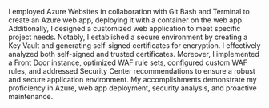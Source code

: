 I employed Azure Websites in collaboration with Git Bash and Terminal to create an  Azure web app, deploying it with a container on the web app. Additionally, I designed  a customized web application to meet specific project needs. Notably, I established a secure environment by creating a Key Vault and generating self-signed certificates for encryption. I effectively analyzed both self-signed and trusted certificates. Moreover, I implemented a Front Door instance, optimized WAF rule sets, configured custom WAF rules, and addressed Security Center recommendations to ensure a robust and secure application environment. My accomplishments demonstrate my proficiency in Azure, web app deployment, security analysis, and proactive maintenance.
